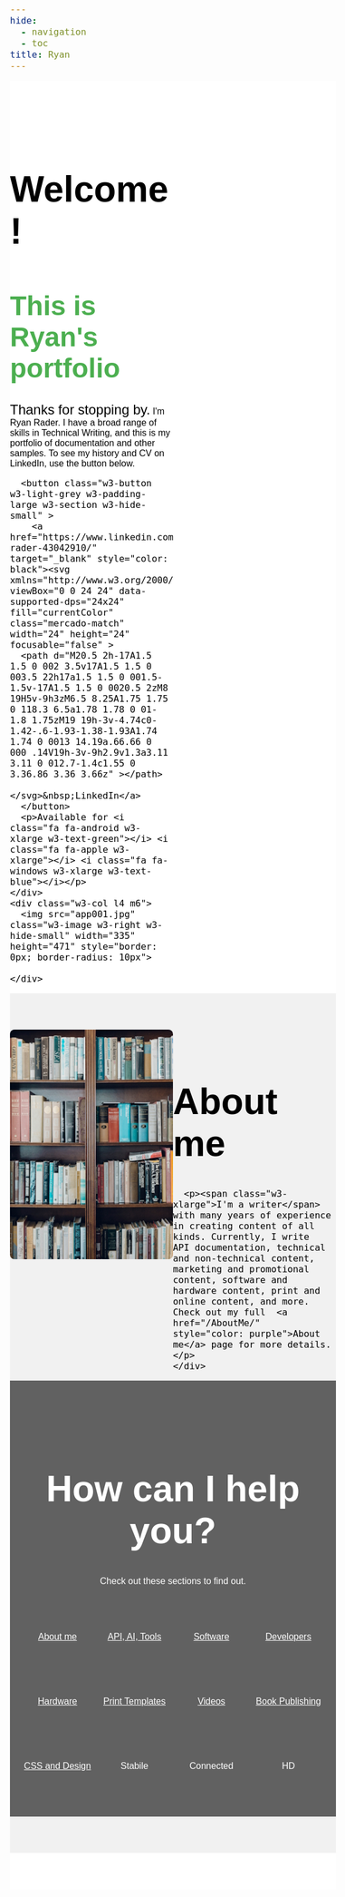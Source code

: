 ```yaml
---
hide:
  - navigation
  - toc
title: Ryan
---
```


<html>
<head>
<title>Where does this show up?</title>
<meta charset="UTF-8">
<link rel="stylesheet" href="https://fonts.googleapis.com/css?family=Poppins">
<link rel="stylesheet" href="https://cdnjs.cloudflare.com/ajax/libs/font-awesome/4.7.0/css/font-awesome.min.css">
<style>
body,h1,h2,h3,h4,h5 {font-family: "Poppins", sans-serif}
body {font-size: 16px;}
img {margin-bottom: -8px;}
.mySlides {display: none;}
[data-md-color-scheme=slate][data-md-color-primary=deep-purple] {--md-typeset-a-color: #a47bea; background-color: white;}

article,aside,details,figcaption,figure,footer,header,main,menu,nav,section{display:block}summary{display:list-item}
audio,canvas,progress,video{display:inline-block}progress{vertical-align:baseline}
audio:not([controls]){display:none;height:0}[hidden],template{display:none}
a{background-color:transparent}a:active,a:hover{outline-width:0}
abbr[title]{border-bottom:none;text-decoration:underline;text-decoration:underline dotted}
b,strong{font-weight:bolder}dfn{font-style:italic}mark{background:#ff0;color:#000}
small{font-size:80%}sub,sup{font-size:75%;line-height:0;position:relative;vertical-align:baseline}
sub{bottom:-0.25em}sup{top:-0.5em}figure{margin:1em 40px}img{border-style:none}
code,kbd,pre,samp{font-family:monospace,monospace;font-size:1em}hr{box-sizing:content-box;height:0;overflow:visible}
button,input,select,textarea,optgroup{font:inherit;margin:0}optgroup{font-weight:bold}
button,input{overflow:visible}button,select{text-transform:none}
button,[type=button],[type=reset],[type=submit]{-webkit-appearance:button}
button::-moz-focus-inner,[type=button]::-moz-focus-inner,[type=reset]::-moz-focus-inner,[type=submit]::-moz-focus-inner{border-style:none;padding:0}
button:-moz-focusring,[type=button]:-moz-focusring,[type=reset]:-moz-focusring,[type=submit]:-moz-focusring{outline:1px dotted ButtonText}
fieldset{border:1px solid #c0c0c0;margin:0 2px;padding:.35em .625em .75em}
legend{color:inherit;display:table;max-width:100%;padding:0;white-space:normal}textarea{overflow:auto}
[type=checkbox],[type=radio]{padding:0}
[type=number]::-webkit-inner-spin-button,[type=number]::-webkit-outer-spin-button{height:auto}
[type=search]{-webkit-appearance:textfield;outline-offset:-2px}
[type=search]::-webkit-search-decoration{-webkit-appearance:none}
::-webkit-file-upload-button{-webkit-appearance:button;font:inherit}
/_ End extract _/
html,body{font-family:Verdana,sans-serif;font-size:15px;line-height:1.5}html{overflow-x:hidden}
h1{font-size:36px}h2{font-size:30px}h3{font-size:24px}h4{font-size:20px}h5{font-size:18px}h6{font-size:16px}
.w3-serif{font-family:serif}.w3-sans-serif{font-family:sans-serif}.w3-cursive{font-family:cursive}.w3-monospace{font-family:monospace}
h1,h2,h3,h4,h5,h6{font-family:"Segoe UI",Arial,sans-serif;font-weight:400;margin:10px 0}.w3-wide{letter-spacing:4px}
hr{border:0;border-top:1px solid #eee;margin:20px 0}
.w3-image{max-width:100%;height:auto}img{vertical-align:middle}a{color:inherit}
.w3-table,.w3-table-all{border-collapse:collapse;border-spacing:0;width:100%;display:table}.w3-table-all{border:1px solid #ccc}
.w3-bordered tr,.w3-table-all tr{border-bottom:1px solid #ddd}.w3-striped tbody tr:nth-child(even){background-color:#f1f1f1}
.w3-table-all tr:nth-child(odd){background-color:#fff}.w3-table-all tr:nth-child(even){background-color:#f1f1f1}
.w3-hoverable tbody tr:hover,.w3-ul.w3-hoverable li:hover{background-color:#ccc}.w3-centered tr th,.w3-centered tr td{text-align:center}
.w3-table td,.w3-table th,.w3-table-all td,.w3-table-all th{padding:8px 8px;display:table-cell;text-align:left;vertical-align:top}
.w3-table th:first-child,.w3-table td:first-child,.w3-table-all th:first-child,.w3-table-all td:first-child{padding-left:16px}
.w3-btn,.w3-button{border:none;display:inline-block;padding:8px 16px;vertical-align:middle;overflow:hidden;text-decoration:none;color:inherit;background-color:inherit;text-align:center;cursor:pointer;white-space:nowrap}
.w3-btn:hover{box-shadow:0 8px 16px 0 rgba(0,0,0,0.2),0 6px 20px 0 rgba(0,0,0,0.19)}
.w3-btn,.w3-button{-webkit-touch-callout:none;-webkit-user-select:none;-khtml-user-select:none;-moz-user-select:none;-ms-user-select:none;user-select:none}  
.w3-disabled,.w3-btn:disabled,.w3-button:disabled{cursor:not-allowed;opacity:0.3}.w3-disabled _,:disabled _{pointer-events:none}
.w3-btn.w3-disabled:hover,.w3-btn:disabled:hover{box-shadow:none}
.w3-badge,.w3-tag{background-color:#000;color:#fff;display:inline-block;padding-left:8px;padding-right:8px;text-align:center}.w3-badge{border-radius:50%}
.w3-ul{list-style-type:none;padding:0;margin:0}.w3-ul li{padding:8px 16px;border-bottom:1px solid #ddd}.w3-ul li:last-child{border-bottom:none}
.w3-tooltip,.w3-display-container{position:relative}.w3-tooltip .w3-text{display:none}.w3-tooltip:hover .w3-text{display:inline-block}
.w3-ripple:active{opacity:0.5}.w3-ripple{transition:opacity 0s}
.w3-input{padding:8px;display:block;border:none;border-bottom:1px solid #ccc;width:100%}
.w3-select{padding:9px 0;width:100%;border:none;border-bottom:1px solid #ccc}
.w3-dropdown-click,.w3-dropdown-hover{position:relative;display:inline-block;cursor:pointer}
.w3-dropdown-hover:hover .w3-dropdown-content{display:block}
.w3-dropdown-hover:first-child,.w3-dropdown-click:hover{background-color:#ccc;color:#000}
.w3-dropdown-hover:hover > .w3-button:first-child,.w3-dropdown-click:hover > .w3-button:first-child{background-color:#ccc;color:#000}
.w3-dropdown-content{cursor:auto;color:#000;background-color:#fff;display:none;position:absolute;min-width:160px;margin:0;padding:0;z-index:1}
.w3-check,.w3-radio{width:24px;height:24px;position:relative;top:6px}
.w3-sidebar{height:100%;width:200px;background-color:#fff;position:fixed!important;z-index:1;overflow:auto}
.w3-bar-block .w3-dropdown-hover,.w3-bar-block .w3-dropdown-click{width:100%}
.w3-bar-block .w3-dropdown-hover .w3-dropdown-content,.w3-bar-block .w3-dropdown-click .w3-dropdown-content{min-width:100%}
.w3-bar-block .w3-dropdown-hover .w3-button,.w3-bar-block .w3-dropdown-click .w3-button{width:100%;text-align:left;padding:8px 16px}
.w3-main,#main{transition:margin-left .4s}
.w3-modal{z-index:3;display:none;padding-top:100px;position:fixed;left:0;top:0;width:100%;height:100%;overflow:auto;background-color:rgb(0,0,0);background-color:rgba(0,0,0,0.4)}
.w3-modal-content{margin:auto;background-color:#fff;position:relative;padding:0;outline:0;width:600px}
.w3-bar{width:100%;overflow:hidden}.w3-center .w3-bar{display:inline-block;width:auto}
.w3-bar .w3-bar-item{padding:8px 16px;float:left;width:auto;border:none;display:block;outline:0}
.w3-bar .w3-dropdown-hover,.w3-bar .w3-dropdown-click{position:static;float:left}
.w3-bar .w3-button{white-space:normal}
.w3-bar-block .w3-bar-item{width:100%;display:block;padding:8px 16px;text-align:left;border:none;white-space:normal;float:none;outline:0}
.w3-bar-block.w3-center .w3-bar-item{text-align:center}.w3-block{display:block;width:100%}
.w3-responsive{display:block;overflow-x:auto}
.w3-container:after,.w3-container:before,.w3-panel:after,.w3-panel:before,.w3-row:after,.w3-row:before,.w3-row-padding:after,.w3-row-padding:before,
.w3-cell-row:before,.w3-cell-row:after,.w3-clear:after,.w3-clear:before,.w3-bar:before,.w3-bar:after{content:"";display:table;clear:both}
.w3-col,.w3-half,.w3-third,.w3-twothird,.w3-threequarter,.w3-quarter{float:left;width:100%}
.w3-col.s1{width:8.33333%}.w3-col.s2{width:16.66666%}.w3-col.s3{width:24.99999%}.w3-col.s4{width:33.33333%}
.w3-col.s5{width:41.66666%}.w3-col.s6{width:49.99999%}.w3-col.s7{width:58.33333%}.w3-col.s8{width:66.66666%}
.w3-col.s9{width:74.99999%}.w3-col.s10{width:83.33333%}.w3-col.s11{width:91.66666%}.w3-col.s12{width:99.99999%}
@media (min-width:601px){.w3-col.m1{width:8.33333%}.w3-col.m2{width:16.66666%}.w3-col.m3,.w3-quarter{width:24.99999%}.w3-col.m4,.w3-third{width:33.33333%}
.w3-col.m5{width:41.66666%}.w3-col.m6,.w3-half{width:49.99999%}.w3-col.m7{width:58.33333%}.w3-col.m8,.w3-twothird{width:66.66666%}
.w3-col.m9,.w3-threequarter{width:74.99999%}.w3-col.m10{width:83.33333%}.w3-col.m11{width:91.66666%}.w3-col.m12{width:99.99999%}}
@media (min-width:993px){.w3-col.l1{width:8.33333%}.w3-col.l2{width:16.66666%}.w3-col.l3{width:24.99999%}.w3-col.l4{width:33.33333%}
.w3-col.l5{width:41.66666%}.w3-col.l6{width:49.99999%}.w3-col.l7{width:58.33333%}.w3-col.l8{width:66.66666%}
.w3-col.l9{width:74.99999%}.w3-col.l10{width:83.33333%}.w3-col.l11{width:91.66666%}.w3-col.l12{width:99.99999%}}
.w3-rest{overflow:hidden}.w3-stretch{margin-left:-16px;margin-right:-16px}
.w3-content,.w3-auto{margin-left:auto;margin-right:auto}.w3-content{max-width:980px}.w3-auto{max-width:1140px}
.w3-cell-row{display:table;width:100%}.w3-cell{display:table-cell}
.w3-cell-top{vertical-align:top}.w3-cell-middle{vertical-align:middle}.w3-cell-bottom{vertical-align:bottom}
.w3-hide{display:none!important}.w3-show-block,.w3-show{display:block!important}.w3-show-inline-block{display:inline-block!important}
@media (max-width:1205px){.w3-auto{max-width:95%}}
@media (max-width:600px){.w3-modal-content{margin:0 10px;width:auto!important}.w3-modal{padding-top:30px}
.w3-dropdown-hover.w3-mobile .w3-dropdown-content,.w3-dropdown-click.w3-mobile .w3-dropdown-content{position:relative}
.w3-hide-small{display:none!important}.w3-mobile{display:block;width:100%!important}.w3-bar-item.w3-mobile,.w3-dropdown-hover.w3-mobile,.w3-dropdown-click.w3-mobile{text-align:center}
.w3-dropdown-hover.w3-mobile,.w3-dropdown-hover.w3-mobile .w3-btn,.w3-dropdown-hover.w3-mobile .w3-button,.w3-dropdown-click.w3-mobile,.w3-dropdown-click.w3-mobile .w3-btn,.w3-dropdown-click.w3-mobile .w3-button{width:100%}}
@media (max-width:768px){.w3-modal-content{width:500px}.w3-modal{padding-top:50px}}
@media (min-width:993px){.w3-modal-content{width:900px}.w3-hide-large{display:none!important}.w3-sidebar.w3-collapse{display:block!important}}
@media (max-width:992px) and (min-width:601px){.w3-hide-medium{display:none!important}}
@media (max-width:992px){.w3-sidebar.w3-collapse{display:none}.w3-main{margin-left:0!important;margin-right:0!important}.w3-auto{max-width:100%}}
.w3-top,.w3-bottom{position:fixed;width:100%;z-index:1}.w3-top{top:0}.w3-bottom{bottom:0}
.w3-overlay{position:fixed;display:none;width:100%;height:100%;top:0;left:0;right:0;bottom:0;background-color:rgba(0,0,0,0.5);z-index:2}
.w3-display-topleft{position:absolute;left:0;top:0}.w3-display-topright{position:absolute;right:0;top:0}
.w3-display-bottomleft{position:absolute;left:0;bottom:0}.w3-display-bottomright{position:absolute;right:0;bottom:0}
.w3-display-middle{position:absolute;top:50%;left:50%;transform:translate(-50%,-50%);-ms-transform:translate(-50%,-50%)}
.w3-display-left{position:absolute;top:50%;left:0%;transform:translate(0%,-50%);-ms-transform:translate(-0%,-50%)}
.w3-display-right{position:absolute;top:50%;right:0%;transform:translate(0%,-50%);-ms-transform:translate(0%,-50%)}
.w3-display-topmiddle{position:absolute;left:50%;top:0;transform:translate(-50%,0%);-ms-transform:translate(-50%,0%)}
.w3-display-bottommiddle{position:absolute;left:50%;bottom:0;transform:translate(-50%,0%);-ms-transform:translate(-50%,0%)}
.w3-display-container:hover .w3-display-hover{display:block}.w3-display-container:hover span.w3-display-hover{display:inline-block}.w3-display-hover{display:none}
.w3-display-position{position:absolute}
.w3-circle{border-radius:50%}
.w3-round-small{border-radius:2px}.w3-round,.w3-round-medium{border-radius:4px}.w3-round-large{border-radius:8px}.w3-round-xlarge{border-radius:16px}.w3-round-xxlarge{border-radius:32px}
.w3-row-padding,.w3-row-padding>.w3-half,.w3-row-padding>.w3-third,.w3-row-padding>.w3-twothird,.w3-row-padding>.w3-threequarter,.w3-row-padding>.w3-quarter,.w3-row-padding>.w3-col{padding:0 8px}
.w3-container,.w3-panel{padding:0.01em 16px}.w3-panel{margin-top:16px;margin-bottom:16px}
.w3-grid{display:grid}.w3-grid-padding{display:grid;gap:16px}.w3-flex{display:flex}
.w3-text-center{text-align:center}.w3-text-bold,.w3-bold{font-weight:bold}.w3-text-italic,.w3-italic{font-style:italic}
.w3-code,.w3-codespan{font-family:Consolas,"courier new";font-size:16px}
.w3-code{width:auto;background-color:#fff;padding:8px 12px;border-left:4px solid #4CAF50;word-wrap:break-word}
.w3-codespan{color:crimson;background-color:#f1f1f1;padding-left:4px;padding-right:4px;font-size:110%}
.w3-card,.w3-card-2{box-shadow:0 2px 5px 0 rgba(0,0,0,0.16),0 2px 10px 0 rgba(0,0,0,0.12)}
.w3-card-4,.w3-hover-shadow:hover{box-shadow:0 4px 10px 0 rgba(0,0,0,0.2),0 4px 20px 0 rgba(0,0,0,0.19)}
.w3-spin{animation:w3-spin 2s infinite linear}@keyframes w3-spin{0%{transform:rotate(0deg)}100%{transform:rotate(359deg)}}
.w3-animate-fading{animation:fading 10s infinite}@keyframes fading{0%{opacity:0}50%{opacity:1}100%{opacity:0}}
.w3-animate-opacity{animation:opac 0.8s}@keyframes opac{from{opacity:0} to{opacity:1}}
.w3-animate-top{position:relative;animation:animatetop 0.4s}@keyframes animatetop{from{top:-300px;opacity:0} to{top:0;opacity:1}}
.w3-animate-left{position:relative;animation:animateleft 0.4s}@keyframes animateleft{from{left:-300px;opacity:0} to{left:0;opacity:1}}
.w3-animate-right{position:relative;animation:animateright 0.4s}@keyframes animateright{from{right:-300px;opacity:0} to{right:0;opacity:1}}
.w3-animate-bottom{position:relative;animation:animatebottom 0.4s}@keyframes animatebottom{from{bottom:-300px;opacity:0} to{bottom:0;opacity:1}}
.w3-animate-zoom {animation:animatezoom 0.6s}@keyframes animatezoom{from{transform:scale(0)} to{transform:scale(1)}}
.w3-animate-input{transition:width 0.4s ease-in-out}.w3-animate-input:focus{width:100%!important}
.w3-opacity,.w3-hover-opacity:hover{opacity:0.60}.w3-opacity-off,.w3-hover-opacity-off:hover{opacity:1}
.w3-opacity-max{opacity:0.25}.w3-opacity-min{opacity:0.75}
.w3-greyscale-max,.w3-grayscale-max,.w3-hover-greyscale:hover,.w3-hover-grayscale:hover{filter:grayscale(100%)}
.w3-greyscale,.w3-grayscale{filter:grayscale(75%)}.w3-greyscale-min,.w3-grayscale-min{filter:grayscale(50%)}
.w3-sepia{filter:sepia(75%)}.w3-sepia-max,.w3-hover-sepia:hover{filter:sepia(100%)}.w3-sepia-min{filter:sepia(50%)}
.w3-tiny{font-size:10px!important}.w3-small{font-size:12px!important}.w3-medium{font-size:15px!important}.w3-large{font-size:18px!important}
.w3-xlarge{font-size:24px!important}.w3-xxlarge{font-size:36px!important}.w3-xxxlarge{font-size:48px!important}.w3-jumbo{font-size:64px!important}
.w3-left-align{text-align:left!important}.w3-right-align{text-align:right!important}.w3-justify{text-align:justify!important}.w3-center{text-align:center!important}
.w3-border-0{border:0!important}.w3-border{border:1px solid #ccc!important}
.w3-border-top{border-top:1px solid #ccc!important}.w3-border-bottom{border-bottom:1px solid #ccc!important}
.w3-border-left{border-left:1px solid #ccc!important}.w3-border-right{border-right:1px solid #ccc!important}
.w3-topbar{border-top:6px solid #ccc!important}.w3-bottombar{border-bottom:6px solid #ccc!important}
.w3-leftbar{border-left:6px solid #ccc!important}.w3-rightbar{border-right:6px solid #ccc!important}
.w3-section,.w3-code{margin-top:16px!important;margin-bottom:16px!important}
.w3-margin{margin:16px!important}.w3-margin-top{margin-top:16px!important}.w3-margin-bottom{margin-bottom:16px!important}
.w3-margin-left{margin-left:16px!important}.w3-margin-right{margin-right:16px!important}
.w3-padding-small{padding:4px 8px!important}.w3-padding{padding:8px 16px!important}.w3-padding-large{padding:12px 24px!important}
.w3-padding-16{padding-top:16px!important;padding-bottom:16px!important}.w3-padding-24{padding-top:24px!important;padding-bottom:24px!important}
.w3-padding-32{padding-top:32px!important;padding-bottom:32px!important}.w3-padding-48{padding-top:48px!important;padding-bottom:48px!important}
.w3-padding-64{padding-top:64px!important;padding-bottom:64px!important}
.w3-padding-top-64{padding-top:64px!important}.w3-padding-top-48{padding-top:48px!important}
.w3-padding-top-32{padding-top:32px!important}.w3-padding-top-24{padding-top:24px!important}
.w3-left{float:left!important}.w3-right{float:right!important}
.w3-button:hover{color:#000!important;background-color:#ccc!important}
.w3-transparent,.w3-hover-none:hover{background-color:transparent!important}
.w3-hover-none:hover{box-shadow:none!important}
.w3-rtl{direction:rtl}.w3-ltr{direction:ltr}
/\_ Colors \*/
.w3-amber,.w3-hover-amber:hover{color:#000!important;background-color:#ffc107!important}
.w3-aqua,.w3-hover-aqua:hover{color:#000!important;background-color:#00ffff!important}
.w3-blue,.w3-hover-blue:hover{color:#fff!important;background-color:#2196F3!important}
.w3-light-blue,.w3-hover-light-blue:hover{color:#000!important;background-color:#87CEEB!important}
.w3-brown,.w3-hover-brown:hover{color:#fff!important;background-color:#795548!important}
.w3-cyan,.w3-hover-cyan:hover{color:#000!important;background-color:#00bcd4!important}
.w3-blue-grey,.w3-hover-blue-grey:hover,.w3-blue-gray,.w3-hover-blue-gray:hover{color:#fff!important;background-color:#607d8b!important}
.w3-green,.w3-hover-green:hover{color:#fff!important;background-color:#4CAF50!important}
.w3-light-green,.w3-hover-light-green:hover{color:#000!important;background-color:#8bc34a!important}
.w3-indigo,.w3-hover-indigo:hover{color:#fff!important;background-color:#3f51b5!important}
.w3-khaki,.w3-hover-khaki:hover{color:#000!important;background-color:#f0e68c!important}
.w3-lime,.w3-hover-lime:hover{color:#000!important;background-color:#cddc39!important}
.w3-orange,.w3-hover-orange:hover{color:#000!important;background-color:#ff9800!important}
.w3-deep-orange,.w3-hover-deep-orange:hover{color:#fff!important;background-color:#ff5722!important}
.w3-pink,.w3-hover-pink:hover{color:#fff!important;background-color:#e91e63!important}
.w3-purple,.w3-hover-purple:hover{color:#fff!important;background-color:#9c27b0!important}
.w3-deep-purple,.w3-hover-deep-purple:hover{color:#fff!important;background-color:#673ab7!important}
.w3-red,.w3-hover-red:hover{color:#fff!important;background-color:#f44336!important}
.w3-sand,.w3-hover-sand:hover{color:#000!important;background-color:#fdf5e6!important}
.w3-teal,.w3-hover-teal:hover{color:#fff!important;background-color:#009688!important}
.w3-yellow,.w3-hover-yellow:hover{color:#000!important;background-color:#ffeb3b!important}
.w3-white,.w3-hover-white:hover{color:#000!important;background-color:#fff!important}
.w3-black,.w3-hover-black:hover{color:#fff!important;background-color:#000!important}
.w3-grey,.w3-hover-grey:hover,.w3-gray,.w3-hover-gray:hover{color:#000!important;background-color:#9e9e9e!important}
.w3-light-grey,.w3-hover-light-grey:hover,.w3-light-gray,.w3-hover-light-gray:hover{color:#000!important;background-color:#f1f1f1!important}
.w3-dark-grey,.w3-hover-dark-grey:hover,.w3-dark-gray,.w3-hover-dark-gray:hover{color:#fff!important;background-color:#616161!important}
.w3-asphalt,.w3-hover-asphalt:hover{color:#fff!important;background-color:#343a40!important}
.w3-crimson,.w3-hover-crimson:hover{color:#fff!important;background-color:#a20025!important}
.w3-cobalt,w3-hover-cobalt:hover{color:#fff!important;background-color:#0050ef!important}
.w3-emerald,.w3-hover-emerald:hover{color:#fff!important;background-color:#008a00!important}
.w3-olive,.w3-hover-olive:hover{color:#fff!important;background-color:#6d8764!important}
.w3-paper,.w3-hover-paper:hover{color:#000!important;background-color:#f8f9fa!important}
.w3-sienna,.w3-hover-sienna:hover{color:#fff!important;background-color:#a0522d!important}
.w3-taupe,.w3-hover-taupe:hover{color:#fff!important;background-color:#87794e!important}
.w3-danger{color:#fff!important;background-color:#dd0000!important}
.w3-note{color:#000!important;background-color:#fff599!important}
.w3-info{color:#fff!important;background-color:#0a6fc2!important}
.w3-warning{color:#000!important;background-color:#ffb305!important}
.w3-success{color:#fff!important;background-color:#008a00!important}
.w3-pale-red,.w3-hover-pale-red:hover{color:#000!important;background-color:#ffdddd!important}
.w3-pale-green,.w3-hover-pale-green:hover{color:#000!important;background-color:#ddffdd!important}
.w3-pale-yellow,.w3-hover-pale-yellow:hover{color:#000!important;background-color:#ffffcc!important}
.w3-pale-blue,.w3-hover-pale-blue:hover{color:#000!important;background-color:#ddffff!important}
.w3-text-amber,.w3-hover-text-amber:hover{color:#ffc107!important}
.w3-text-aqua,.w3-hover-text-aqua:hover{color:#00ffff!important}
.w3-text-blue,.w3-hover-text-blue:hover{color:#2196F3!important}
.w3-text-light-blue,.w3-hover-text-light-blue:hover{color:#87CEEB!important}
.w3-text-brown,.w3-hover-text-brown:hover{color:#795548!important}
.w3-text-cyan,.w3-hover-text-cyan:hover{color:#00bcd4!important}
.w3-text-blue-grey,.w3-hover-text-blue-grey:hover,.w3-text-blue-gray,.w3-hover-text-blue-gray:hover{color:#607d8b!important}
.w3-text-green,.w3-hover-text-green:hover{color:#4CAF50!important}
.w3-text-light-green,.w3-hover-text-light-green:hover{color:#8bc34a!important}
.w3-text-indigo,.w3-hover-text-indigo:hover{color:#3f51b5!important}
.w3-text-khaki,.w3-hover-text-khaki:hover{color:#b4aa50!important}
.w3-text-lime,.w3-hover-text-lime:hover{color:#cddc39!important}
.w3-text-orange,.w3-hover-text-orange:hover{color:#ff9800!important}
.w3-text-deep-orange,.w3-hover-text-deep-orange:hover{color:#ff5722!important}
.w3-text-pink,.w3-hover-text-pink:hover{color:#e91e63!important}
.w3-text-purple,.w3-hover-text-purple:hover{color:#9c27b0!important}
.w3-text-deep-purple,.w3-hover-text-deep-purple:hover{color:#673ab7!important}
.w3-text-red,.w3-hover-text-red:hover{color:#f44336!important}
.w3-text-sand,.w3-hover-text-sand:hover{color:#fdf5e6!important}
.w3-text-teal,.w3-hover-text-teal:hover{color:#009688!important}
.w3-text-yellow,.w3-hover-text-yellow:hover{color:#d2be0e!important}
.w3-text-white,.w3-hover-text-white:hover{color:#fff!important}
.w3-text-black,.w3-hover-text-black:hover{color:#000!important}
.w3-text-grey,.w3-hover-text-grey:hover,.w3-text-gray,.w3-hover-text-gray:hover{color:#757575!important}
.w3-text-light-grey,.w3-hover-text-light-grey:hover,.w3-text-light-gray,.w3-hover-text-light-gray:hover{color:#f1f1f1!important}
.w3-text-dark-grey,.w3-hover-text-dark-grey:hover,.w3-text-dark-gray,.w3-hover-text-dark-gray:hover{color:#3a3a3a!important}
.w3-border-amber,.w3-hover-border-amber:hover{border-color:#ffc107!important}
.w3-border-aqua,.w3-hover-border-aqua:hover{border-color:#00ffff!important}
.w3-border-blue,.w3-hover-border-blue:hover{border-color:#2196F3!important}
.w3-border-light-blue,.w3-hover-border-light-blue:hover{border-color:#87CEEB!important}
.w3-border-brown,.w3-hover-border-brown:hover{border-color:#795548!important}
.w3-border-cyan,.w3-hover-border-cyan:hover{border-color:#00bcd4!important}
.w3-border-blue-grey,.w3-hover-border-blue-grey:hover,.w3-border-blue-gray,.w3-hover-border-blue-gray:hover{border-color:#607d8b!important}
.w3-border-green,.w3-hover-border-green:hover{border-color:#4CAF50!important}
.w3-border-light-green,.w3-hover-border-light-green:hover{border-color:#8bc34a!important}
.w3-border-indigo,.w3-hover-border-indigo:hover{border-color:#3f51b5!important}
.w3-border-khaki,.w3-hover-border-khaki:hover{border-color:#f0e68c!important}
.w3-border-lime,.w3-hover-border-lime:hover{border-color:#cddc39!important}
.w3-border-orange,.w3-hover-border-orange:hover{border-color:#ff9800!important}
.w3-border-deep-orange,.w3-hover-border-deep-orange:hover{border-color:#ff5722!important}
.w3-border-pink,.w3-hover-border-pink:hover{border-color:#e91e63!important}
.w3-border-purple,.w3-hover-border-purple:hover{border-color:#9c27b0!important}
.w3-border-deep-purple,.w3-hover-border-deep-purple:hover{border-color:#673ab7!important}
.w3-border-red,.w3-hover-border-red:hover{border-color:#f44336!important}
.w3-border-sand,.w3-hover-border-sand:hover{border-color:#fdf5e6!important}
.w3-border-teal,.w3-hover-border-teal:hover{border-color:#009688!important}
.w3-border-yellow,.w3-hover-border-yellow:hover{border-color:#ffeb3b!important}
.w3-border-white,.w3-hover-border-white:hover{border-color:#fff!important}
.w3-border-black,.w3-hover-border-black:hover{border-color:#000!important}
.w3-border-grey,.w3-hover-border-grey:hover,.w3-border-gray,.w3-hover-border-gray:hover{border-color:#9e9e9e!important}
.w3-border-light-grey,.w3-hover-border-light-grey:hover,.w3-border-light-gray,.w3-hover-border-light-gray:hover{border-color:#f1f1f1!important}
.w3-border-dark-grey,.w3-hover-border-dark-grey:hover,.w3-border-dark-gray,.w3-hover-border-dark-gray:hover{border-color:#616161!important}
.w3-border-pale-red,.w3-hover-border-pale-red:hover{border-color:#ffe7e7!important}.w3-border-pale-green,.w3-hover-border-pale-green:hover{border-color:#e7ffe7!important}
.w3-border-pale-yellow,.w3-hover-border-pale-yellow:hover{border-color:#ffffcc!important}.w3-border-pale-blue,.w3-hover-border-pale-blue:hover{border-color:#e7ffff!important}

</style>
</head>
<body >

<!-- The App Section -->
<div class="w3-padding-64 w3-white">
  <div class="w3-row-padding">
    <div class="w3-col l8 m6">
      <h1 class="w3-jumbo"><b>Welcome!</b></h1>
      <h1 class="w3-xxxlarge w3-text-green"><b>This is Ryan's portfolio</b></h1>
      <p><span class="w3-xlarge">Thanks for stopping by.</span> I'm Ryan Rader. I have a broad range of skills in Technical Writing, and this is my portfolio of documentation and other samples. To see my history and CV on LinkedIn, use the button below.</p>
        
      <button class="w3-button w3-light-grey w3-padding-large w3-section w3-hide-small" >
        <a href="https://www.linkedin.com/in/ryan-rader-43042910/" target="_blank" style="color: black"><svg xmlns="http://www.w3.org/2000/svg" viewBox="0 0 24 24" data-supported-dps="24x24" fill="currentColor" class="mercado-match" width="24" height="24" focusable="false" >
      <path d="M20.5 2h-17A1.5 1.5 0 002 3.5v17A1.5 1.5 0 003.5 22h17a1.5 1.5 0 001.5-1.5v-17A1.5 1.5 0 0020.5 2zM8 19H5v-9h3zM6.5 8.25A1.75 1.75 0 118.3 6.5a1.78 1.78 0 01-1.8 1.75zM19 19h-3v-4.74c0-1.42-.6-1.93-1.38-1.93A1.74 1.74 0 0013 14.19a.66.66 0 000 .14V19h-3v-9h2.9v1.3a3.11 3.11 0 012.7-1.4c1.55 0 3.36.86 3.36 3.66z" ></path>

    </svg>&nbsp;LinkedIn</a>
      </button>
      <p>Available for <i class="fa fa-android w3-xlarge w3-text-green"></i> <i class="fa fa-apple w3-xlarge"></i> <i class="fa fa-windows w3-xlarge w3-text-blue"></i></p>
    </div>
    <div class="w3-col l4 m6">
      <img src="app001.jpg" class="w3-image w3-right w3-hide-small" width="335" height="471" style="border: 0px; border-radius: 10px">

    </div>

  </div>
</div>

<!-- Clarity Section -->
<div class="w3-padding-64 w3-light-grey">
  <div class="w3-row-padding">
    <div class="w3-col l4 m6">
      <img class="w3-image w3-round-large w3-hide-small " src="app5.jpg" alt="App" width="335" height="471" style="border: 0px">
    </div>
    <div class="w3-col l8 m6">
      <h1 class="w3-jumbo"><b>About me</b></h1>
      
      <p><span class="w3-xlarge">I'm a writer</span> with many years of experience in creating content of all kinds. Currently, I write API documentation, technical and non-technical content, marketing and promotional content, software and hardware content, print and online content, and more. Check out my full  <a href="/AboutMe/" style="color: purple">About me</a> page for more details. </p>
    </div>
  </div>
</div>

<!-- Features Section -->
<div class="w3-container w3-padding-64 w3-dark-grey w3-center">
  <h1 class="w3-jumbo"><b>How can I help you?</b></h1>
  <p>Check out these sections to find out.</p>

  <div class="w3-row" style="margin-top:64px">
    <div class="w3-col s3">
      <a href="AboutMe/" style="color: white"><i class="fa fa-bolt w3-text-orange w3-jumbo"></i>
      <p>About me</p></a>
    </div>
    <div class="w3-col s3">
      <a href="01ApiAiTools/" style="color: white"><i class="fa fa-gear w3-text-red w3-jumbo"></i>
      <p>API, AI, Tools</p></a>
    </div>
    <div class="w3-col s3">
      <a href="Software/" style="color: white"><i class="fa fa-code w3-text-yellow w3-jumbo"></i>
      <p>Software</p></a>
    </div>
    <div class="w3-col s3">
      <a href="03Developers/" style="color: white"><i class="fa fa-laptop w3-text-green w3-jumbo"></i>
      <p>Developers</p></a>
    </div>
  </div>

  <div class="w3-row" style="margin-top:64px">
    <div class="w3-col s3">
      <a href="hardware/" style="color: white"><i class="fa fa-hdd-o w3-text-cyan w3-jumbo"></i>
      <p>Hardware</p></a>
    </div>
    <div class="w3-col s3">
      <a href="PrintTemplates/" style="color: white"><i class="fa fa-file w3-text-blue w3-jumbo"></i>
      <p>Print Templates</p></a>
    </div>
    <div class="w3-col s3">
      <a href="Videos/" style="color: white"><i class="fa fa-camera w3-text-yellow w3-jumbo"></i>
      <p>Videos</p></a>
    </div>
    <div class="w3-col s3">
      <a href="BookPub/" style="color: white"><i class="fa fa-book w3-text-cyan w3-jumbo"></i>
      <p>Book Publishing</p></a>
    </div>
  </div>
  
  <div class="w3-row" style="margin-top:64px">
    <div class="w3-col s3">
      <a href="design/" style="color: white"><i class="fa fa-image w3-text-pink w3-jumbo"></i>
      <p>CSS and Design</p></a>
    </div>
    <div class="w3-col s3">
      <i class="fa fa-shield w3-text-orange w3-jumbo"></i>
      <p>Stabile</p>
    </div>
    <div class="w3-col s3">
      <i class="fa fa-wifi w3-text-grey w3-jumbo"></i>
      <p>Connected</p>
    </div>
    <div class="w3-col s3">
      <i class="fa fa-image w3-text-pink w3-jumbo"></i>
      <p>HD</p>
    </div>
  </div>
</div>

</body>
</html>
